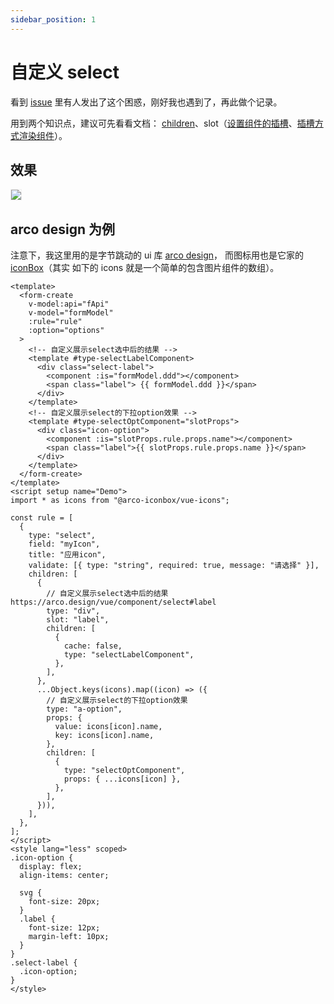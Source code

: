 ```yaml
---
sidebar_position: 1
---
```


# 自定义 select

看到 [issue](https://github.com/xaboy/form-create/issues/404) 里有人发出了这个困惑，刚好我也遇到了，再此做个记录。

用到两个知识点，建议可先看看文档： [children](https://www.form-create.com/v3/guide/rule#children)、slot（[设置组件的插槽](https://www.form-create.com/v3/examples/slot)、[插槽方式渲染组件](https://www.form-create.com/v3/examples/slot-component)）。

## 效果

<img src="https://img.dingshaohua.com/book-fe/202412171534442.gif" style="border: #eee solid 1px;"/>

## arco design 为例

注意下，我这里用的是字节跳动的 ui 库 [arco design](https://arco.design)， 而图标用也是它家的[iconBox](https://arco.design/iconbox)（其实 如下的 icons 就是一个简单的包含图片组件的数组）。

```vue
<template>
  <form-create
    v-model:api="fApi"
    v-model="formModel"
    :rule="rule"
    :option="options"
  >
    <!-- 自定义展示select选中后的结果 -->
    <template #type-selectLabelComponent>
      <div class="select-label">
        <component :is="formModel.ddd"></component>
        <span class="label"> {{ formModel.ddd }}</span>
      </div>
    </template>
    <!-- 自定义展示select的下拉option效果 -->
    <template #type-selectOptComponent="slotProps">
      <div class="icon-option">
        <component :is="slotProps.rule.props.name"></component>
        <span class="label">{{ slotProps.rule.props.name }}</span>
      </div>
    </template>
  </form-create>
</template>
<script setup name="Demo">
import * as icons from "@arco-iconbox/vue-icons";

const rule = [
  {
    type: "select",
    field: "myIcon",
    title: "应用icon",
    validate: [{ type: "string", required: true, message: "请选择" }],
    children: [
      {
        // 自定义展示select选中后的结果 https://arco.design/vue/component/select#label
        type: "div",
        slot: "label",
        children: [
          {
            cache: false,
            type: "selectLabelComponent",
          },
        ],
      },
      ...Object.keys(icons).map((icon) => ({
        // 自定义展示select的下拉option效果
        type: "a-option",
        props: {
          value: icons[icon].name,
          key: icons[icon].name,
        },
        children: [
          {
            type: "selectOptComponent",
            props: { ...icons[icon] },
          },
        ],
      })),
    ],
  },
];
</script>
<style lang="less" scoped>
.icon-option {
  display: flex;
  align-items: center;

  svg {
    font-size: 20px;
  }
  .label {
    font-size: 12px;
    margin-left: 10px;
  }
}
.select-label {
  .icon-option;
}
</style>
```
